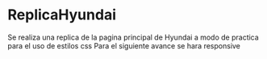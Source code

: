 # ReplicaHyundai
Se realiza una replica de la pagina principal de Hyundai a modo de practica para el uso de estilos css
Para el siguiente avance se hara responsive
